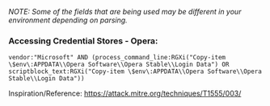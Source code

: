 _NOTE: Some of the fields that are being used may be different in your environment depending on parsing._ 

### Accessing Credential Stores - Opera: 
`vendor:"Microsoft" AND (process_command_line:RGXi("Copy-item \$env\:APPDATA\\Opera Software\\Opera Stable\\Login Data") OR scriptblock_text:RGXi("Copy-item \$env\:APPDATA\\Opera Software\\Opera Stable\\Login Data"))`

Inspiration/Reference: https://attack.mitre.org/techniques/T1555/003/
